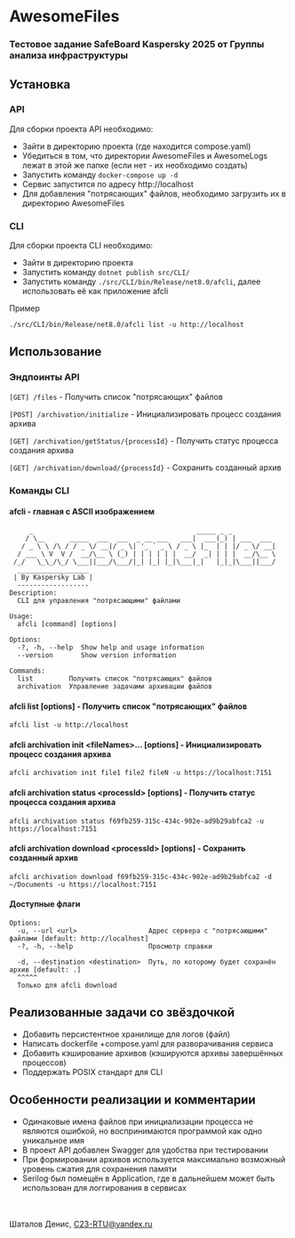 # AwesomeFiles
### Тестовое задание SafeBoard Kaspersky 2025 от Группы анализа инфраструктуры

## Установка

### API
Для сборки проекта API необходимо:
- Зайти в директорию проекта (где находится compose.yaml)
- Убедиться в том, что директории AwesomeFiles и AwesomeLogs лежат в этой же папке (если нет - их необходимо создать)
- Запустить команду ```docker-compose up -d```
- Сервис запустится по адресу http://localhost
- Для добавления "потрясающих" файлов, необходимо загрузить их в директорию AwesomeFiles


### CLI
Для сборки проекта CLI необходимо:
- Зайти в директорию проекта
- Запустить команду ```dotnet publish src/CLI/```
- Запустить команду ```./src/CLI/bin/Release/net8.0/afcli```, далее использовать её как приложение afcli

Пример
```
./src/CLI/bin/Release/net8.0/afcli list -u http://localhost
```

## Использование

### Эндпоинты API
```[GET] /files``` - Получить список "потрясающих" файлов

```[POST] /archivation/initialize``` - Инициализировать процесс создания архива

```[GET] /archivation/getStatus/{processId}``` - Получить статус процесса создания архива

```[GET] /archivation/download/{processId}``` - Сохранить созданный архив

### Команды CLI
#### afcli - главная с ASCII изображением
```
     _                                         _____ _ _
    / \__      _____  ___  ___  _ __ ___   ___|  ___(_) | ___  ___
   / _ \ \ /\ / / _ \/ __|/ _ \| '_ ` _ \ / _ \ |_  | | |/ _ \/ __|
  / ___ \ V  V /  __/\__ \ (_) | | | | | |  __/  _| | | |  __/\__ \
 /_/   \_\_/\_/ \___||___/\___/|_| |_| |_|\___|_|   |_|_|\___||___/
  __________________
 | By Kaspersky Lab |
  ------------------
Description:
  CLI для управления "потрясающими" файлами

Usage:
  afcli [command] [options]

Options:
  -?, -h, --help  Show help and usage information
  --version       Show version information

Commands:
  list         Получить список "потрясающих" файлов
  archivation  Управление задачами архивации файлов
```
#### afcli list [options] - Получить список "потрясающих" файлов
```
afcli list -u http://localhost
```

#### afcli archivation init \<fileNames\>... [options] - Инициализировать процесс создания архива
```
afcli archivation init file1 file2 fileN -u https://localhost:7151
```

#### afcli archivation status \<processId\> [options] - Получить статус процесса создания архива
```
afcli archivation status f69fb259-315c-434c-902e-ad9b29abfca2 -u https://localhost:7151
```

#### afcli archivation download \<processId\> [options] - Сохранить созданный архив
```
afcli archivation download f69fb259-315c-434c-902e-ad9b29abfca2 -d ~/Documents -u https://localhost:7151
```

#### Доступные флаги
```
Options:
  -u, --url <url>                  Адрес сервера с "потрясающими" файлами [default: http://localhost]
  -?, -h, --help                   Просмотр справки

  -d, --destination <destination>  Путь, по которому будет сохранён архив [default: .]
  ^^^^^
  Только для afcli download
```


## Реализованные задачи со звёздочкой
- Добавить персистентное хранилище для логов (файл)
- Написать dockerfile +compose.yaml для разворачивания сервиса
- Добавить кэширование архивов (кэшируются архивы завершённых процессов)
- Поддержать POSIX стандарт для CLI

## Особенности реализации и комментарии
- Одинаковые имена файлов при инициализации процесса не являются ошибкой, но воспринимаются программой как одно уникальное имя
- В проект API добавлен Swagger для удобства при тестировании
- При формировании архивов используется максимально возможный уровень сжатия для сохранения памяти
- Serilog⋅был помещён в Application, где в дальнейшем может быть использован для логгирования в сервисах

\
\
Шаталов Денис, C23-RTU@yandex.ru
